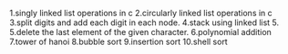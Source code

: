 1.singly linked list operations in c
2.circularly linked list operations in c
3.split digits and add each digit in each node.
4.stack using linked list 5.
5.delete the last element of the given character.
6.polynomial addition
7.tower of hanoi
8.bubble sort
9.insertion sort
10.shell sort
